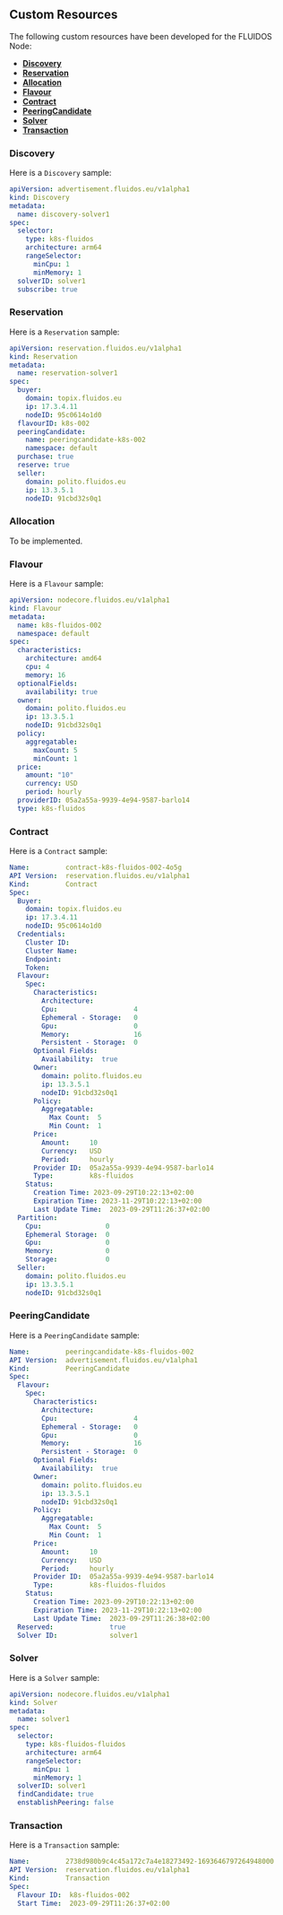 ## Custom Resources
The following custom resources have been developed for the FLUIDOS Node:

- [**Discovery**](./customresources.md#discovery)
- [**Reservation**](./customresources.md#reservation)
- [**Allocation**](./customresources.md#allocation)
- [**Flavour**](./customresources.md#flavour)
- [**Contract**](./customresources.md#contract)
- [**PeeringCandidate**](./customresources.md#peeringcandidate)
- [**Solver**](./customresources.md#solver)
- [**Transaction**](./customresources.md#transaction)

### Discovery
Here is a `Discovery` sample:

```yaml
apiVersion: advertisement.fluidos.eu/v1alpha1
kind: Discovery
metadata:
  name: discovery-solver1
spec:
  selector:
    type: k8s-fluidos
    architecture: arm64
    rangeSelector:
      minCpu: 1
      minMemory: 1
  solverID: solver1
  subscribe: true
```

### Reservation
Here is a `Reservation` sample:

```yaml
apiVersion: reservation.fluidos.eu/v1alpha1
kind: Reservation
metadata:
  name: reservation-solver1
spec:
  buyer:
    domain: topix.fluidos.eu
    ip: 17.3.4.11
    nodeID: 95c0614o1d0
  flavourID: k8s-002
  peeringCandidate:
    name: peeringcandidate-k8s-002
    namespace: default
  purchase: true
  reserve: true
  seller:
    domain: polito.fluidos.eu
    ip: 13.3.5.1
    nodeID: 91cbd32s0q1
```

### Allocation
To be implemented.

### Flavour
Here is a `Flavour` sample: 

```yaml
apiVersion: nodecore.fluidos.eu/v1alpha1
kind: Flavour
metadata:
  name: k8s-fluidos-002
  namespace: default
spec:
  characteristics:
    architecture: amd64
    cpu: 4
    memory: 16
  optionalFields:
    availability: true
  owner:
    domain: polito.fluidos.eu
    ip: 13.3.5.1
    nodeID: 91cbd32s0q1
  policy:
    aggregatable:
      maxCount: 5
      minCount: 1
  price:
    amount: "10"
    currency: USD
    period: hourly
  providerID: 05a2a55a-9939-4e94-9587-barlo14
  type: k8s-fluidos
```

### Contract
Here is a `Contract` sample:

```yaml
Name:         contract-k8s-fluidos-002-4o5g
API Version:  reservation.fluidos.eu/v1alpha1
Kind:         Contract
Spec:
  Buyer:
    domain: topix.fluidos.eu
    ip: 17.3.4.11
    nodeID: 95c0614o1d0
  Credentials:
    Cluster ID:
    Cluster Name:
    Endpoint:
    Token:
  Flavour:
    Spec:
      Characteristics:
        Architecture:
        Cpu:                   4
        Ephemeral - Storage:   0
        Gpu:                   0
        Memory:                16
        Persistent - Storage:  0
      Optional Fields:
        Availability:  true
      Owner:
        domain: polito.fluidos.eu
        ip: 13.3.5.1
        nodeID: 91cbd32s0q1
      Policy:
        Aggregatable:
          Max Count:  5
          Min Count:  1
      Price:
        Amount:     10
        Currency:   USD
        Period:     hourly
      Provider ID:  05a2a55a-9939-4e94-9587-barlo14
      Type:         k8s-fluidos
    Status:
      Creation Time: 2023-09-29T10:22:13+02:00
      Expiration Time: 2023-11-29T10:22:13+02:00
      Last Update Time:  2023-09-29T11:26:37+02:00
  Partition:
    Cpu:                0
    Ephemeral Storage:  0
    Gpu:                0
    Memory:             0
    Storage:            0
  Seller:
    domain: polito.fluidos.eu
    ip: 13.3.5.1
    nodeID: 91cbd32s0q1
```

### PeeringCandidate
Here is a `PeeringCandidate` sample:

```yaml
Name:         peeringcandidate-k8s-fluidos-002
API Version:  advertisement.fluidos.eu/v1alpha1
Kind:         PeeringCandidate
Spec:
  Flavour:
    Spec:
      Characteristics:
        Architecture:
        Cpu:                   4
        Ephemeral - Storage:   0
        Gpu:                   0
        Memory:                16
        Persistent - Storage:  0
      Optional Fields:
        Availability:  true
      Owner:
        domain: polito.fluidos.eu
        ip: 13.3.5.1
        nodeID: 91cbd32s0q1
      Policy:
        Aggregatable:
          Max Count:  5
          Min Count:  1
      Price:
        Amount:     10
        Currency:   USD
        Period:     hourly
      Provider ID:  05a2a55a-9939-4e94-9587-barlo14
      Type:         k8s-fluidos-fluidos
    Status:
      Creation Time: 2023-09-29T10:22:13+02:00
      Expiration Time: 2023-11-29T10:22:13+02:00
      Last Update Time:  2023-09-29T11:26:38+02:00
  Reserved:              true
  Solver ID:             solver1
```

### Solver
Here is a `Solver` sample:

```yaml
apiVersion: nodecore.fluidos.eu/v1alpha1
kind: Solver
metadata:
  name: solver1
spec:
  selector:
    type: k8s-fluidos-fluidos
    architecture: arm64
    rangeSelector:
      minCpu: 1
      minMemory: 1
  solverID: solver1
  findCandidate: true
  enstablishPeering: false
```

### Transaction
Here is a `Transaction` sample:

```yaml
Name:         2738d980b9c4c45a172c7a4e18273492-1693646797264948000
API Version:  reservation.fluidos.eu/v1alpha1
Kind:         Transaction
Spec:
  Flavour ID:  k8s-fluidos-002
  Start Time:  2023-09-29T11:26:37+02:00
```